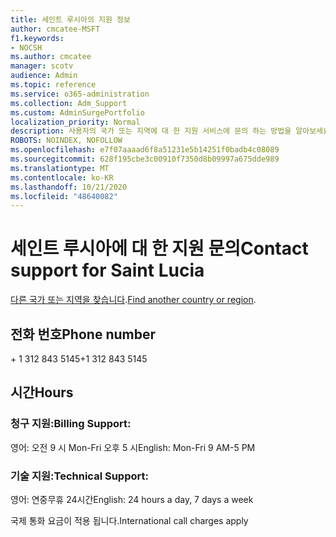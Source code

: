 ```yaml
---
title: 세인트 루시아의 지원 정보
author: cmcatee-MSFT
f1.keywords:
- NOCSH
ms.author: cmcatee
manager: scotv
audience: Admin
ms.topic: reference
ms.service: o365-administration
ms.collection: Adm_Support
ms.custom: AdminSurgePortfolio
localization_priority: Normal
description: 사용자의 국가 또는 지역에 대 한 지원 서비스에 문의 하는 방법을 알아보세요.
ROBOTS: NOINDEX, NOFOLLOW
ms.openlocfilehash: e7f07aaaad6f8a51231e5b14251f0badb4c08089
ms.sourcegitcommit: 628f195cbe3c00910f7350d8b09997a675dde989
ms.translationtype: MT
ms.contentlocale: ko-KR
ms.lasthandoff: 10/21/2020
ms.locfileid: "48640082"
---
```

# <a name="contact-support-for-saint-lucia"></a><span data-ttu-id="8ceb1-103">세인트 루시아에 대 한 지원 문의</span><span class="sxs-lookup"><span data-stu-id="8ceb1-103">Contact support for Saint Lucia</span></span>

<span data-ttu-id="8ceb1-104">[다른 국가 또는 지역을 찾습니다](../contact-support-for-business-products.md).</span><span class="sxs-lookup"><span data-stu-id="8ceb1-104">[Find another country or region](../contact-support-for-business-products.md).</span></span>

## <a name="phone-number"></a><span data-ttu-id="8ceb1-105">전화 번호</span><span class="sxs-lookup"><span data-stu-id="8ceb1-105">Phone number</span></span>
<span data-ttu-id="8ceb1-106">+ 1 312 843 5145</span><span class="sxs-lookup"><span data-stu-id="8ceb1-106">+1 312 843 5145</span></span>

## <a name="hours"></a><span data-ttu-id="8ceb1-107">시간</span><span class="sxs-lookup"><span data-stu-id="8ceb1-107">Hours</span></span>
### <a name="billing-support"></a><span data-ttu-id="8ceb1-108">청구 지원:</span><span class="sxs-lookup"><span data-stu-id="8ceb1-108">Billing Support:</span></span>

<span data-ttu-id="8ceb1-109">영어: 오전 9 시 Mon-Fri 오후 5 시</span><span class="sxs-lookup"><span data-stu-id="8ceb1-109">English: Mon-Fri 9 AM-5 PM</span></span>

### <a name="technical-support"></a><span data-ttu-id="8ceb1-110">기술 지원:</span><span class="sxs-lookup"><span data-stu-id="8ceb1-110">Technical Support:</span></span>

<span data-ttu-id="8ceb1-111">영어: 연중무휴 24시간</span><span class="sxs-lookup"><span data-stu-id="8ceb1-111">English: 24 hours a day, 7 days a week</span></span>

<span data-ttu-id="8ceb1-112">국제 통화 요금이 적용 됩니다.</span><span class="sxs-lookup"><span data-stu-id="8ceb1-112">International call charges apply</span></span>
